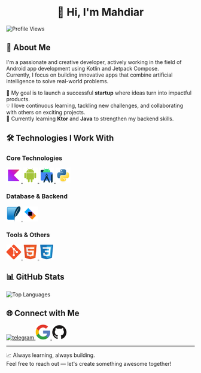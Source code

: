 <h1 align="center">👋 Hi, I'm Mahdiar</h1>

![Profile Views](https://komarev.com/ghpvc/?username=mahdiar-barzegarr&color=blueviolet)

## 🚀 About Me
I'm a passionate and creative developer, actively working in the field of Android app development using Kotlin and Jetpack Compose.  
Currently, I focus on building innovative apps that combine artificial intelligence to solve real-world problems.

🚀 My goal is to launch a successful **startup** where ideas turn into impactful products.  
💡 I love continuous learning, tackling new challenges, and collaborating with others on exciting projects.  
🧠 Currently learning **Ktor** and **Java** to strengthen my backend skills.

## 🛠️ Technologies I Work With

### Core Technologies
<p align="left">
  <a href="https://kotlinlang.org" target="_blank" rel="noreferrer">
    <img src="https://raw.githubusercontent.com/devicons/devicon/master/icons/kotlin/kotlin-original.svg" alt="kotlin" width="40" height="40"/>
  </a>
  <a href="https://developer.android.com/jetpack/compose" target="_blank" rel="noreferrer">
    <img src="https://raw.githubusercontent.com/devicons/devicon/master/icons/android/android-original.svg" alt="android" width="40" height="40"/>
  </a>
  <a href="https://developer.android.com/studio" target="_blank" rel="noreferrer">
    <img src="https://raw.githubusercontent.com/devicons/devicon/master/icons/androidstudio/androidstudio-original.svg" alt="androidstudio" width="40" height="40"/>
  </a>
  <a href="https://www.python.org" target="_blank" rel="noreferrer">
    <img src="https://raw.githubusercontent.com/devicons/devicon/master/icons/python/python-original.svg" alt="python" width="40" height="40"/>
  </a>
</p>

### Database & Backend
<p align="left">
  <a href="https://developer.android.com/training/data-storage/room" target="_blank" rel="noreferrer">
    <img src="https://raw.githubusercontent.com/devicons/devicon/master/icons/sqlite/sqlite-original.svg" alt="sqlite" width="40" height="40"/>
  </a>
  <a href="https://ktor.io" target="_blank" rel="noreferrer">
    <img src="https://raw.githubusercontent.com/devicons/devicon/master/icons/ktor/ktor-original.svg" alt="ktor" width="40" height="40"/>
  </a>
</p>

### Tools & Others
<p align="left">
  <a href="https://git-scm.com" target="_blank" rel="noreferrer">
    <img src="https://raw.githubusercontent.com/devicons/devicon/master/icons/git/git-original.svg" alt="git" width="40" height="40"/>
  </a>
  <a href="https://www.w3.org/html/" target="_blank" rel="noreferrer">
    <img src="https://raw.githubusercontent.com/devicons/devicon/master/icons/html5/html5-original.svg" alt="html5" width="40" height="40"/>
  </a>
  <a href="https://www.w3schools.com/css/" target="_blank" rel="noreferrer">
    <img src="https://raw.githubusercontent.com/devicons/devicon/master/icons/css3/css3-original.svg" alt="css3" width="40" height="40"/>
  </a>
</p>

## 📊 GitHub Stats

![Top Languages](https://github-readme-stats.vercel.app/api/top-langs/?username=mahdiar-barzegarr&layout=compact&theme=radical)

## 🌐 Connect with Me
<p align="left">
  <a href="https://t.me/madyarb" target="_blank" rel="noreferrer">
    <img src="https://cdn-icons-png.flaticon.com/512/2111/2111646.png" alt="telegram" width="40" height="40"/>
  </a>
  <a href="mailto:mahdiarbarzegar0@gmail.com" target="_blank" rel="noreferrer">
    <img src="https://raw.githubusercontent.com/devicons/devicon/master/icons/google/google-original.svg" alt="gmail" width="40" height="40"/>
  </a>
  <a href="https://github.com/mahdiar-barzegarr" target="_blank" rel="noreferrer">
    <img src="https://raw.githubusercontent.com/devicons/devicon/master/icons/github/github-original.svg" alt="github" width="40" height="40"/>
  </a>
</p>

---
📈 Always learning, always building.  
Feel free to reach out — let's create something awesome together!

